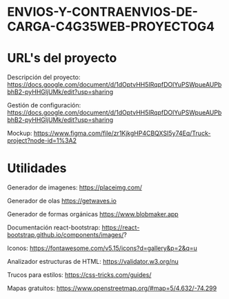 # ENVIOS-Y-CONTRAENVIOS-DE-CARGA-C4G35WEB-PROYECTOG4

# URL's del proyecto
Descripción del proyecto:
https://docs.google.com/document/d/1dOptvHH5IRqpfDOlYuPSWpueAUPbbhB2-pyHHGljUMk/edit?usp=sharing

Gestión de configuración:
https://docs.google.com/document/d/1dOptvHH5IRqpfDOlYuPSWpueAUPbbhB2-pyHHGljUMk/edit?usp=sharing

Mockup:
https://www.figma.com/file/zr1KjkgHP4CBQXSI5y74Eq/Truck-project?node-id=1%3A2

# Utilidades
Generador de imagenes:
https://placeimg.com/

Generador de olas
https://getwaves.io

Generador de formas orgánicas
https://www.blobmaker.app

Documentación react-bootstrap:
https://react-bootstrap.github.io/components/images/?

Iconos:
https://fontawesome.com/v5.15/icons?d=gallery&p=2&q=u

Analizador estructuras de HTML:
https://validator.w3.org/nu

Trucos para estilos:
https://css-tricks.com/guides/

Mapas gratuitos:
https://www.openstreetmap.org/#map=5/4.632/-74.299


